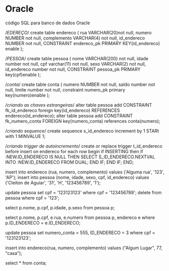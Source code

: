 # Oracle
código SQL para banco de dados Oracle


/*EDEREÇO*/
create table endereco (
rua VARCHAR(20)not null,
numero NUMBER not null,
complemento VARCHAR(4) not null,
id_endereco NUMBER not null,
CONSTRAINT endereco_pk PRIMARY KEY(id_endereco) enable
);

/*PESSOA*/
create table pessoa (
nome VARCHAR(200) not null,
idade number not null,
cpf varchar(11) not null,
sexo VARCHAR(2) not null,
id_endereco number not null,
CONSTRAINT pessoa_pk PRIMARY key(cpf)enable
);

/*conta*/
create table conta (
numero NUMBER not null,
saldo number not null,
limite number not null,
constraint numero_pk primary key(numero)enable 
);  

/*criando as chaves estrangeiras*/
alter table pessoa add CONSTRAINT fk_id_endereco foreign key(id_endereco) REFERENCES endereco(id_endereco);
alter table pessoa add CONSTRAINT fk_numero_conta FOREIGN key(numero_conta) references conta(numero);

/*criando sequence*/
create sequence s_id_endereco increment by 1 STARt with 1 MINVALUE 1;

/*criando trigger de autoincremento*/
create or replace trigger t_id_endereco
before insert on endereco
for each row
begin
    if INSERTING then 
        if :NEW.ID_ENDERECO IS NULL THEN
            SELECT S_ID_ENDERECO.NEXTVAL INTO :NEW.ID_ENDERECO FROM DUAL;
        END IF;
    END IF;
END;

insert into endereco (rua, numero, complemento) values ('Alguma rua', '123', 'AP');
insert into pessoa (nome, idade, sexo, cpf, id_endereco) values ('Cleiton de Aguiar', '31', 'H', '123456789', '1');

update pessoa set cpf = '123123123' where cpf = '123456789';
delete from pessoa where cpf = '123';

select p.nome, p.cpf, p.idade, p.sexo from pessoa p;

select p.nome, p.cpf, e.rua, e.numero from pessoa p, endereco e where p.ID_ENDERECO = e.ID_ENDERECO;

update pessoa set numero_conta = 555, ID_ENDERECO = 3 where  cpf = '123123123';

insert into endereco(rua, numero, complemento) values ("Algum Lugar", 77, "casa");

select * from conta;



